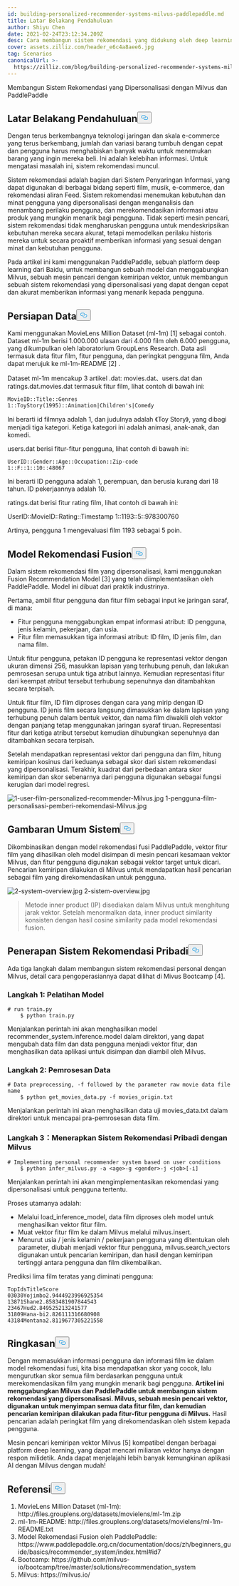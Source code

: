 ```yaml
---
id: building-personalized-recommender-systems-milvus-paddlepaddle.md
title: Latar Belakang Pendahuluan
author: Shiyu Chen
date: 2021-02-24T23:12:34.209Z
desc: Cara membangun sistem rekomendasi yang didukung oleh deep learning
cover: assets.zilliz.com/header_e6c4a8aee6.jpg
tag: Scenarios
canonicalUrl: >-
  https://zilliz.com/blog/building-personalized-recommender-systems-milvus-paddlepaddle
---
```

<custom-h1>Membangun Sistem Rekomendasi yang Dipersonalisasi dengan Milvus dan PaddlePaddle</custom-h1><h2 id="Background-Introduction" class="common-anchor-header">Latar Belakang Pendahuluan<button data-href="#Background-Introduction" class="anchor-icon" translate="no">
      <svg translate="no"
        aria-hidden="true"
        focusable="false"
        height="20"
        version="1.1"
        viewBox="0 0 16 16"
        width="16"
      >
        <path
          fill="#0092E4"
          fill-rule="evenodd"
          d="M4 9h1v1H4c-1.5 0-3-1.69-3-3.5S2.55 3 4 3h4c1.45 0 3 1.69 3 3.5 0 1.41-.91 2.72-2 3.25V8.59c.58-.45 1-1.27 1-2.09C10 5.22 8.98 4 8 4H4c-.98 0-2 1.22-2 2.5S3 9 4 9zm9-3h-1v1h1c1 0 2 1.22 2 2.5S13.98 12 13 12H9c-.98 0-2-1.22-2-2.5 0-.83.42-1.64 1-2.09V6.25c-1.09.53-2 1.84-2 3.25C6 11.31 7.55 13 9 13h4c1.45 0 3-1.69 3-3.5S14.5 6 13 6z"
        ></path>
      </svg>
    </button></h2><p>Dengan terus berkembangnya teknologi jaringan dan skala e-commerce yang terus berkembang, jumlah dan variasi barang tumbuh dengan cepat dan pengguna harus menghabiskan banyak waktu untuk menemukan barang yang ingin mereka beli. Ini adalah kelebihan informasi. Untuk mengatasi masalah ini, sistem rekomendasi muncul.</p>
<p>Sistem rekomendasi adalah bagian dari Sistem Penyaringan Informasi, yang dapat digunakan di berbagai bidang seperti film, musik, e-commerce, dan rekomendasi aliran Feed. Sistem rekomendasi menemukan kebutuhan dan minat pengguna yang dipersonalisasi dengan menganalisis dan menambang perilaku pengguna, dan merekomendasikan informasi atau produk yang mungkin menarik bagi pengguna. Tidak seperti mesin pencari, sistem rekomendasi tidak mengharuskan pengguna untuk mendeskripsikan kebutuhan mereka secara akurat, tetapi memodelkan perilaku historis mereka untuk secara proaktif memberikan informasi yang sesuai dengan minat dan kebutuhan pengguna.</p>
<p>Pada artikel ini kami menggunakan PaddlePaddle, sebuah platform deep learning dari Baidu, untuk membangun sebuah model dan menggabungkan Milvus, sebuah mesin pencari dengan kemiripan vektor, untuk membangun sebuah sistem rekomendasi yang dipersonalisasi yang dapat dengan cepat dan akurat memberikan informasi yang menarik kepada pengguna.</p>
<h2 id="Data-Preparation" class="common-anchor-header">Persiapan Data<button data-href="#Data-Preparation" class="anchor-icon" translate="no">
      <svg translate="no"
        aria-hidden="true"
        focusable="false"
        height="20"
        version="1.1"
        viewBox="0 0 16 16"
        width="16"
      >
        <path
          fill="#0092E4"
          fill-rule="evenodd"
          d="M4 9h1v1H4c-1.5 0-3-1.69-3-3.5S2.55 3 4 3h4c1.45 0 3 1.69 3 3.5 0 1.41-.91 2.72-2 3.25V8.59c.58-.45 1-1.27 1-2.09C10 5.22 8.98 4 8 4H4c-.98 0-2 1.22-2 2.5S3 9 4 9zm9-3h-1v1h1c1 0 2 1.22 2 2.5S13.98 12 13 12H9c-.98 0-2-1.22-2-2.5 0-.83.42-1.64 1-2.09V6.25c-1.09.53-2 1.84-2 3.25C6 11.31 7.55 13 9 13h4c1.45 0 3-1.69 3-3.5S14.5 6 13 6z"
        ></path>
      </svg>
    </button></h2><p>Kami menggunakan MovieLens Million Dataset (ml-1m) [1] sebagai contoh. Dataset ml-1m berisi 1.000.000 ulasan dari 4.000 film oleh 6.000 pengguna, yang dikumpulkan oleh laboratorium GroupLens Research. Data asli termasuk data fitur film, fitur pengguna, dan peringkat pengguna film, Anda dapat merujuk ke ml-1m-README [2] .</p>
<p>Dataset ml-1m mencakup 3 artikel .dat: movies.dat、users.dat dan ratings.dat.movies.dat termasuk fitur film, lihat contoh di bawah ini:</p>
<pre><code translate="no">MovieID::Title::Genres
1::ToyStory(1995)::Animation|Children's|Comedy
</code></pre>
<p>Ini berarti id filmnya adalah 1, dan judulnya adalah 《Toy Story》, yang dibagi menjadi tiga kategori. Ketiga kategori ini adalah animasi, anak-anak, dan komedi.</p>
<p>users.dat berisi fitur-fitur pengguna, lihat contoh di bawah ini:</p>
<pre><code translate="no">UserID::Gender::Age::Occupation::Zip-code
1::F::1::10::48067
</code></pre>
<p>Ini berarti ID pengguna adalah 1, perempuan, dan berusia kurang dari 18 tahun. ID pekerjaannya adalah 10.</p>
<p>ratings.dat berisi fitur rating film, lihat contoh di bawah ini:</p>
<p>UserID::MovieID::Rating::Timestamp 1::1193::5::978300760</p>
<p>Artinya, pengguna 1 mengevaluasi film 1193 sebagai 5 poin.</p>
<h2 id="Fusion-Recommendation-Model" class="common-anchor-header">Model Rekomendasi Fusion<button data-href="#Fusion-Recommendation-Model" class="anchor-icon" translate="no">
      <svg translate="no"
        aria-hidden="true"
        focusable="false"
        height="20"
        version="1.1"
        viewBox="0 0 16 16"
        width="16"
      >
        <path
          fill="#0092E4"
          fill-rule="evenodd"
          d="M4 9h1v1H4c-1.5 0-3-1.69-3-3.5S2.55 3 4 3h4c1.45 0 3 1.69 3 3.5 0 1.41-.91 2.72-2 3.25V8.59c.58-.45 1-1.27 1-2.09C10 5.22 8.98 4 8 4H4c-.98 0-2 1.22-2 2.5S3 9 4 9zm9-3h-1v1h1c1 0 2 1.22 2 2.5S13.98 12 13 12H9c-.98 0-2-1.22-2-2.5 0-.83.42-1.64 1-2.09V6.25c-1.09.53-2 1.84-2 3.25C6 11.31 7.55 13 9 13h4c1.45 0 3-1.69 3-3.5S14.5 6 13 6z"
        ></path>
      </svg>
    </button></h2><p>Dalam sistem rekomendasi film yang dipersonalisasi, kami menggunakan Fusion Recommendation Model [3] yang telah diimplementasikan oleh PaddlePaddle. Model ini dibuat dari praktik industrinya.</p>
<p>Pertama, ambil fitur pengguna dan fitur film sebagai input ke jaringan saraf, di mana:</p>
<ul>
<li>Fitur pengguna menggabungkan empat informasi atribut: ID pengguna, jenis kelamin, pekerjaan, dan usia.</li>
<li>Fitur film memasukkan tiga informasi atribut: ID film, ID jenis film, dan nama film.</li>
</ul>
<p>Untuk fitur pengguna, petakan ID pengguna ke representasi vektor dengan ukuran dimensi 256, masukkan lapisan yang terhubung penuh, dan lakukan pemrosesan serupa untuk tiga atribut lainnya. Kemudian representasi fitur dari keempat atribut tersebut terhubung sepenuhnya dan ditambahkan secara terpisah.</p>
<p>Untuk fitur film, ID film diproses dengan cara yang mirip dengan ID pengguna. ID jenis film secara langsung dimasukkan ke dalam lapisan yang terhubung penuh dalam bentuk vektor, dan nama film diwakili oleh vektor dengan panjang tetap menggunakan jaringan syaraf tiruan. Representasi fitur dari ketiga atribut tersebut kemudian dihubungkan sepenuhnya dan ditambahkan secara terpisah.</p>
<p>Setelah mendapatkan representasi vektor dari pengguna dan film, hitung kemiripan kosinus dari keduanya sebagai skor dari sistem rekomendasi yang dipersonalisasi. Terakhir, kuadrat dari perbedaan antara skor kemiripan dan skor sebenarnya dari pengguna digunakan sebagai fungsi kerugian dari model regresi.</p>
<p>
  
   <span class="img-wrapper"> <img translate="no" src="https://assets.zilliz.com/1_user_film_personalized_recommender_Milvus_9ec39f501d.jpg" alt="1-user-film-personalized-recommender-Milvus.jpg" class="doc-image" id="1-user-film-personalized-recommender-milvus.jpg" />
   </span> <span class="img-wrapper"> <span>1-pengguna-film-personalisasi-pemberi-rekomendasi-Milvus.jpg</span> </span></p>
<h2 id="System-Overview" class="common-anchor-header">Gambaran Umum Sistem<button data-href="#System-Overview" class="anchor-icon" translate="no">
      <svg translate="no"
        aria-hidden="true"
        focusable="false"
        height="20"
        version="1.1"
        viewBox="0 0 16 16"
        width="16"
      >
        <path
          fill="#0092E4"
          fill-rule="evenodd"
          d="M4 9h1v1H4c-1.5 0-3-1.69-3-3.5S2.55 3 4 3h4c1.45 0 3 1.69 3 3.5 0 1.41-.91 2.72-2 3.25V8.59c.58-.45 1-1.27 1-2.09C10 5.22 8.98 4 8 4H4c-.98 0-2 1.22-2 2.5S3 9 4 9zm9-3h-1v1h1c1 0 2 1.22 2 2.5S13.98 12 13 12H9c-.98 0-2-1.22-2-2.5 0-.83.42-1.64 1-2.09V6.25c-1.09.53-2 1.84-2 3.25C6 11.31 7.55 13 9 13h4c1.45 0 3-1.69 3-3.5S14.5 6 13 6z"
        ></path>
      </svg>
    </button></h2><p>Dikombinasikan dengan model rekomendasi fusi PaddlePaddle, vektor fitur film yang dihasilkan oleh model disimpan di mesin pencari kesamaan vektor Milvus, dan fitur pengguna digunakan sebagai vektor target untuk dicari. Pencarian kemiripan dilakukan di Milvus untuk mendapatkan hasil pencarian sebagai film yang direkomendasikan untuk pengguna.</p>
<p>
  
   <span class="img-wrapper"> <img translate="no" src="https://assets.zilliz.com/2_system_overview_5652afdca7.jpg" alt="2-system-overview.jpg" class="doc-image" id="2-system-overview.jpg" />
   </span> <span class="img-wrapper"> <span>2-sistem-overview.jpg</span> </span></p>
<blockquote>
<p>Metode inner product (IP) disediakan dalam Milvus untuk menghitung jarak vektor. Setelah menormalkan data, inner product similarity konsisten dengan hasil cosine similarity pada model rekomendasi fusion.</p>
</blockquote>
<h2 id="Application-of-Personal-Recommender-System" class="common-anchor-header">Penerapan Sistem Rekomendasi Pribadi<button data-href="#Application-of-Personal-Recommender-System" class="anchor-icon" translate="no">
      <svg translate="no"
        aria-hidden="true"
        focusable="false"
        height="20"
        version="1.1"
        viewBox="0 0 16 16"
        width="16"
      >
        <path
          fill="#0092E4"
          fill-rule="evenodd"
          d="M4 9h1v1H4c-1.5 0-3-1.69-3-3.5S2.55 3 4 3h4c1.45 0 3 1.69 3 3.5 0 1.41-.91 2.72-2 3.25V8.59c.58-.45 1-1.27 1-2.09C10 5.22 8.98 4 8 4H4c-.98 0-2 1.22-2 2.5S3 9 4 9zm9-3h-1v1h1c1 0 2 1.22 2 2.5S13.98 12 13 12H9c-.98 0-2-1.22-2-2.5 0-.83.42-1.64 1-2.09V6.25c-1.09.53-2 1.84-2 3.25C6 11.31 7.55 13 9 13h4c1.45 0 3-1.69 3-3.5S14.5 6 13 6z"
        ></path>
      </svg>
    </button></h2><p>Ada tiga langkah dalam membangun sistem rekomendasi personal dengan Milvus, detail cara pengoperasiannya dapat dilihat di Mivus Bootcamp [4].</p>
<h3 id="Step-1Model-Training" class="common-anchor-header">Langkah 1: Pelatihan Model</h3><pre><code translate="no"># run train.py
    $ python train.py
</code></pre>
<p>Menjalankan perintah ini akan menghasilkan model recommender_system.inference.model dalam direktori, yang dapat mengubah data film dan data pengguna menjadi vektor fitur, dan menghasilkan data aplikasi untuk disimpan dan diambil oleh Milvus.</p>
<h3 id="Step-2Data-Preprocessing" class="common-anchor-header">Langkah 2: Pemrosesan Data</h3><pre><code translate="no"># Data preprocessing, -f followed by the parameter raw movie data file name
    $ python get_movies_data.py -f movies_origin.txt
</code></pre>
<p>Menjalankan perintah ini akan menghasilkan data uji movies_data.txt dalam direktori untuk mencapai pra-pemrosesan data film.</p>
<h3 id="Step-3Implementing-Personal-Recommender-System-with-Milvus" class="common-anchor-header">Langkah 3：Menerapkan Sistem Rekomendasi Pribadi dengan Milvus</h3><pre><code translate="no"># Implementing personal recommender system based on user conditions
    $ python infer_milvus.py -a &lt;age&gt;-g &lt;gender&gt;-j &lt;job&gt;[-i]
</code></pre>
<p>Menjalankan perintah ini akan mengimplementasikan rekomendasi yang dipersonalisasi untuk pengguna tertentu.</p>
<p>Proses utamanya adalah:</p>
<ul>
<li>Melalui load_inference_model, data film diproses oleh model untuk menghasilkan vektor fitur film.</li>
<li>Muat vektor fitur film ke dalam Milvus melalui milvus.insert.</li>
<li>Menurut usia / jenis kelamin / pekerjaan pengguna yang ditentukan oleh parameter, diubah menjadi vektor fitur pengguna, milvus.search_vectors digunakan untuk pencarian kemiripan, dan hasil dengan kemiripan tertinggi antara pengguna dan film dikembalikan.</li>
</ul>
<p>Prediksi lima film teratas yang diminati pengguna:</p>
<pre><code translate="no">TopIdsTitleScore
03030Yojimbo2.9444923996925354
13871Shane2.8583481907844543
23467Hud2.849525213241577
31809Hana-bi2.826111316680908
43184Montana2.8119677305221558 
</code></pre>
<h2 id="Summary" class="common-anchor-header">Ringkasan<button data-href="#Summary" class="anchor-icon" translate="no">
      <svg translate="no"
        aria-hidden="true"
        focusable="false"
        height="20"
        version="1.1"
        viewBox="0 0 16 16"
        width="16"
      >
        <path
          fill="#0092E4"
          fill-rule="evenodd"
          d="M4 9h1v1H4c-1.5 0-3-1.69-3-3.5S2.55 3 4 3h4c1.45 0 3 1.69 3 3.5 0 1.41-.91 2.72-2 3.25V8.59c.58-.45 1-1.27 1-2.09C10 5.22 8.98 4 8 4H4c-.98 0-2 1.22-2 2.5S3 9 4 9zm9-3h-1v1h1c1 0 2 1.22 2 2.5S13.98 12 13 12H9c-.98 0-2-1.22-2-2.5 0-.83.42-1.64 1-2.09V6.25c-1.09.53-2 1.84-2 3.25C6 11.31 7.55 13 9 13h4c1.45 0 3-1.69 3-3.5S14.5 6 13 6z"
        ></path>
      </svg>
    </button></h2><p>Dengan memasukkan informasi pengguna dan informasi film ke dalam model rekomendasi fusi, kita bisa mendapatkan skor yang cocok, lalu mengurutkan skor semua film berdasarkan pengguna untuk merekomendasikan film yang mungkin menarik bagi pengguna. <strong>Artikel ini menggabungkan Milvus dan PaddlePaddle untuk membangun sistem rekomendasi yang dipersonalisasi. Milvus, sebuah mesin pencari vektor, digunakan untuk menyimpan semua data fitur film, dan kemudian pencarian kemiripan dilakukan pada fitur-fitur pengguna di Milvus.</strong> Hasil pencarian adalah peringkat film yang direkomendasikan oleh sistem kepada pengguna.</p>
<p>Mesin pencari kemiripan vektor Milvus [5] kompatibel dengan berbagai platform deep learning, yang dapat mencari miliaran vektor hanya dengan respon milidetik. Anda dapat menjelajahi lebih banyak kemungkinan aplikasi AI dengan Milvus dengan mudah!</p>
<h2 id="Reference" class="common-anchor-header">Referensi<button data-href="#Reference" class="anchor-icon" translate="no">
      <svg translate="no"
        aria-hidden="true"
        focusable="false"
        height="20"
        version="1.1"
        viewBox="0 0 16 16"
        width="16"
      >
        <path
          fill="#0092E4"
          fill-rule="evenodd"
          d="M4 9h1v1H4c-1.5 0-3-1.69-3-3.5S2.55 3 4 3h4c1.45 0 3 1.69 3 3.5 0 1.41-.91 2.72-2 3.25V8.59c.58-.45 1-1.27 1-2.09C10 5.22 8.98 4 8 4H4c-.98 0-2 1.22-2 2.5S3 9 4 9zm9-3h-1v1h1c1 0 2 1.22 2 2.5S13.98 12 13 12H9c-.98 0-2-1.22-2-2.5 0-.83.42-1.64 1-2.09V6.25c-1.09.53-2 1.84-2 3.25C6 11.31 7.55 13 9 13h4c1.45 0 3-1.69 3-3.5S14.5 6 13 6z"
        ></path>
      </svg>
    </button></h2><ol>
<li>MovieLens Million Dataset (ml-1m): http://files.grouplens.org/datasets/movielens/ml-1m.zip</li>
<li>ml-1m-README: http://files.grouplens.org/datasets/movielens/ml-1m-README.txt</li>
<li>Model Rekomendasi Fusion oleh PaddlePaddle: https://www.paddlepaddle.org.cn/documentation/docs/zh/beginners_guide/basics/recommender_system/index.html#id7</li>
<li>Bootcamp: https://github.com/milvus-io/bootcamp/tree/master/solutions/recommendation_system</li>
<li>Milvus: https://milvus.io/</li>
</ol>
